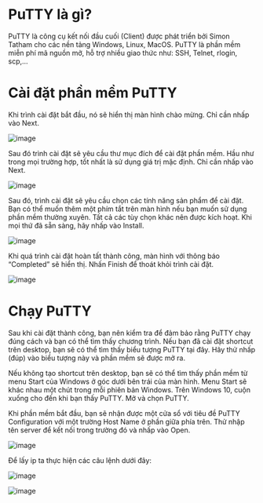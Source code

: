# PuTTY là gì?
PuTTY là công cụ kết nối đầu cuối (Client) được phát triển bởi Simon Tatham cho các nền tảng Windows, Linux, MacOS. PuTTY là phần mềm miễn phí mã nguồn mở, hỗ trợ nhiều giao thức như: SSH, Telnet, rlogin, scp,…
# Cài đặt phần mềm PuTTY
Khi trình cài đặt bắt đầu, nó sẽ hiển thị màn hình chào mừng. Chỉ cần nhấp vào Next.

![image](https://user-images.githubusercontent.com/101684058/158932462-c8879bcd-8d73-4588-9dee-e98a84680685.png)

Sau đó trình cài đặt sẽ yêu cầu thư mục đích để cài đặt phần mềm. Hầu như trong mọi trường hợp, tốt nhất là sử dụng giá trị mặc định. Chỉ cần nhấp vào Next.

![image](https://user-images.githubusercontent.com/101684058/158932574-075e9718-4fd8-496e-82e1-766e64c9ce72.png)

Sau đó, trình cài đặt sẽ yêu cầu chọn các tính năng sản phẩm để cài đặt. Bạn có thể muốn thêm một phím tắt trên màn hình nếu bạn muốn sử dụng phần mềm thường xuyên. Tất cả các tùy chọn khác nên được kích hoạt. Khi mọi thứ đã sẵn sàng, hãy nhấp vào Install.

![image](https://user-images.githubusercontent.com/101684058/158932656-b06fda20-1680-417e-9fd8-b2396bd9f091.png)

Khi quá trình cài đặt hoàn tất thành công, màn hình với thông báo “Completed” sẽ hiển thị. Nhấn Finish để thoát khỏi trình cài đặt.

![image](https://user-images.githubusercontent.com/101684058/158932729-8d3ebede-0e04-468e-bd5f-189fcb9bcda6.png)

# Chạy PuTTY
Sau khi cài đặt thành công, bạn nên kiểm tra để đảm bảo rằng PuTTY chạy đúng cách và bạn có thể tìm thấy chương trình. Nếu bạn đã cài đặt shortcut trên desktop, bạn sẽ có thể tìm thấy biểu tượng PuTTY tại đây. Hãy thử nhấp (đúp) vào biểu tượng này và phần mềm sẽ được mở ra.

Nếu không tạo shortcut trên desktop, bạn sẽ có thể tìm thấy phần mềm từ menu Start của Windows ở góc dưới bên trái của màn hình. Menu Start sẽ khác nhau một chút trong mỗi phiên bản Windows. Trên Windows 10, cuộn xuống cho đến khi bạn thấy PuTTY. Mở và chọn PuTTY.

Khi phần mềm bắt đầu, bạn sẽ nhận được một cửa sổ với tiêu đề PuTTY Configuration với một trường Host Name ở phần giữa phía trên. Thử nhập tên server để kết nối trong trường đó và nhấp vào Open.

![image](https://user-images.githubusercontent.com/101684058/158933228-2bc9cc80-ce0b-4c10-8bad-bcf150204f55.png)

Để lấy ip ta thực hiện các câu lệnh dưới đây:

![image](https://user-images.githubusercontent.com/101684058/158934586-0384c2a7-ab41-4972-ae32-507ff9c2a523.png)


![image](https://user-images.githubusercontent.com/101684058/158934970-e3b5fedf-c5b6-4ec5-9d66-430d65317bd2.png)
